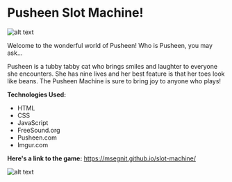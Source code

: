 # **Pusheen Slot Machine!** # 
![alt text](https://i.imgur.com/09mh58S.png)

Welcome to the wonderful world of Pusheen! Who is Pusheen, you may ask...

Pusheen is a tubby tabby cat who brings smiles and laughter to everyone she encounters. She has nine lives and her best feature is that her toes look like beans. The Pusheen Machine is sure to bring joy to anyone who plays! 


**Technologies Used:**
* HTML
* CSS
* JavaScript
* FreeSound.org
* Pusheen.com
* Imgur.com

**Here's a link to the game:** https://msegnit.github.io/slot-machine/

![alt text](https://i.imgur.com/pSdoqgy.png)




